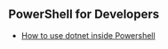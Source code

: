 ## PowerShell for Developers

* [How to use dotnet inside Powershell](https://github.com/dfinke/powershell-for-developers)
